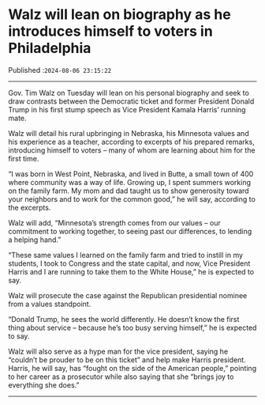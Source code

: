 # Walz will lean on biography as he introduces himself to voters in Philadelphia

Published :`2024-08-06 23:15:22`

---

Gov. Tim Walz on Tuesday will lean on his personal biography and seek to draw contrasts between the Democratic ticket and former President Donald Trump in his first stump speech as Vice President Kamala Harris’ running mate.

Walz will detail his rural upbringing in Nebraska, his Minnesota values and his experience as a teacher, according to excerpts of his prepared remarks, introducing himself to voters – many of whom are learning about him for the first time.

“I was born in West Point, Nebraska, and lived in Butte, a small town of 400 where community was a way of life. Growing up, I spent summers working on the family farm. My mom and dad taught us to show generosity toward your neighbors and to work for the common good,” he will say, according to the excerpts.

Walz will add, “Minnesota’s strength comes from our values – our commitment to working together, to seeing past our differences, to lending a helping hand.”

“These same values I learned on the family farm and tried to instill in my students, I took to Congress and the state capital, and now, Vice President Harris and I are running to take them to the White House,” he is expected to say.

Walz will prosecute the case against the Republican presidential nominee from a values standpoint.

“Donald Trump, he sees the world differently. He doesn’t know the first thing about service – because he’s too busy serving himself,” he is expected to say.

Walz will also serve as a hype man for the vice president, saying he “couldn’t be prouder to be on this ticket” and help make Harris president. Harris, he will say, has “fought on the side of the American people,” pointing to her career as a prosecutor while also saying that she “brings joy to everything she does.”

---

